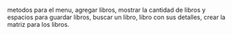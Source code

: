 metodos para el menu, agregar libros, mostrar la cantidad de libros y espacios para guardar libros, buscar un libro, libro con sus detalles, crear la matriz para los libros. 